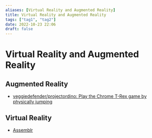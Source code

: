 ```yaml
---
aliases: [Virtual Reality and Augmented Reality]
title: Virtual Reality and Augmented Reality
tags: ["tag1", "tag2"]
date: 2022-10-23 22:06
draft: false
---
```


# Virtual Reality and Augmented Reality

## Augmented Reality

- [veggiedefender/projectordino: Play the Chrome T-Rex game by physically jumping](https://github.com/veggiedefender/projectordino)

## Virtual Reality

- [Assemblr](https://www.assemblrworld.com/)

